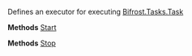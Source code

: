 Defines an executor for executing [Bifrost.Tasks.Task](Bifrost.Tasks.Task)

**Methods**
[Start](Bifrost.Tasks.ITaskScheduler.Start)


**Methods**
[Stop](Bifrost.Tasks.ITaskScheduler.Stop)
